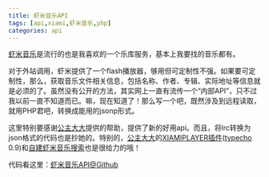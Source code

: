 ```yaml
---
title: 虾米音乐API
tags: [api,xiami,虾米音乐,php]
categories: api
---
```

[虾米音乐][1]是流行的也是我喜欢的一个乐库服务，基本上我要找的音乐都有。

对于外站调用，虾米提供了一个flash播放器，够用但可定制性不强。如果要可定制性，那么，获取音乐文件相关信息，包括名称、作者、专辑、实际地址等信息就是必须的了。虽然没有公开的方法，其实网上一直有流传一个“内部API”，只不过我以前一直不知道而已。嘛，现在知道了！那么写一个吧，既然涉及到远程读取，就用PHP君吧，转换成能用的jsonp形式。

这里特别要感谢[公主大大][3]提供的帮助，提供了新的好用api。而且，将lrc转换为json格式的代码也是抄她的。特别的，[公主大大][3]的[XIAMIPLAYER插件][4]([typecho][5] 0.9)和[自建虾米音乐搜索][6]也是很给力的哦！

代码看这里：[虾米音乐API@Github][2]


[1]:http://xiami.com
[2]:https://github.com/perichr/Lab/blob/master/虾米音乐
[3]:http://imnerd.org
[4]:http://imnerd.org/XiaMiPlayer-Plugin-for-typecho-0-9.html
[5]:http://typecho.org
[6]:http://imnerd.org/xiami-search-diy.html